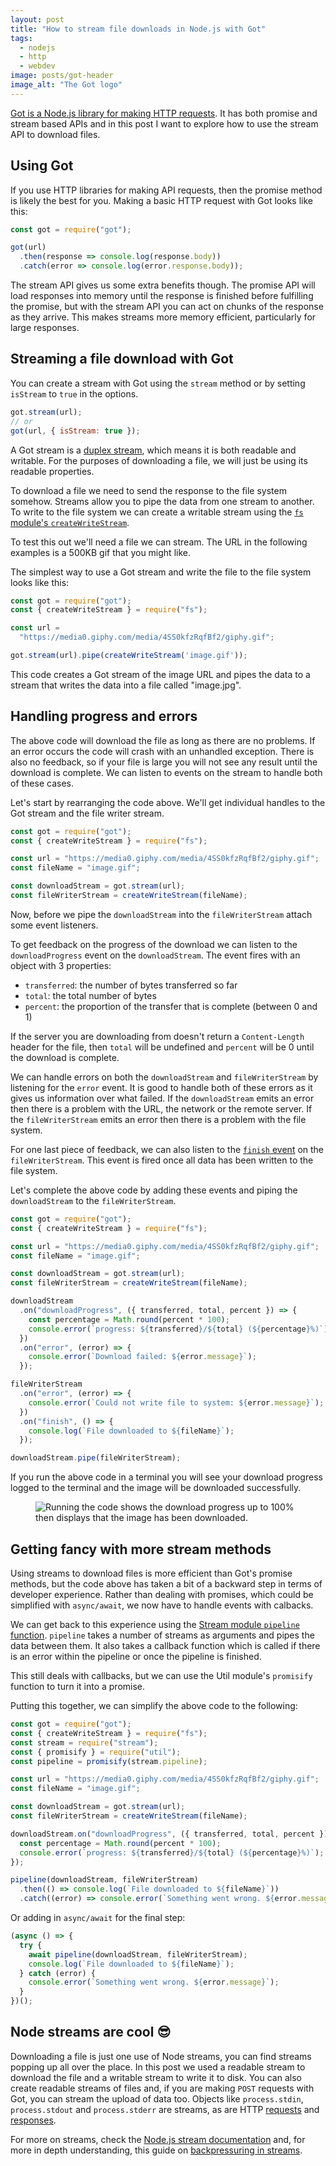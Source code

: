 ```yaml
---
layout: post
title: "How to stream file downloads in Node.js with Got"
tags:
  - nodejs
  - http
  - webdev
image: posts/got-header
image_alt: "The Got logo"
---
```


[Got is a Node.js library for making HTTP requests](https://www.npmjs.com/package/got). It has both promise and stream based APIs and in this post I want to explore how to use the stream API to download files.

## Using Got

If you use HTTP libraries for making API requests, then the promise method is likely the best for you. Making a basic HTTP request with Got looks like this:

```javascript
const got = require("got");

got(url)
  .then(response => console.log(response.body))
  .catch(error => console.log(error.response.body));
```

The stream API gives us some extra benefits though. The promise API will load responses into memory until the response is finished before fulfilling the promise, but with the stream API you can act on chunks of the response as they arrive. This makes streams more memory efficient, particularly for large responses.

## Streaming a file download with Got

You can create a stream with Got using the `stream` method or by setting `isStream` to `true` in the options.

```javascript
got.stream(url);
// or
got(url, { isStream: true });
```

A Got stream is a [duplex stream](https://nodejs.org/api/stream.html#stream_class_stream_duplex), which means it is both readable and writable. For the purposes of downloading a file, we will just be using its readable properties.

To download a file we need to send the response to the file system somehow. Streams allow you to pipe the data from one stream to another. To write to the file system we can create a writable stream using the [`fs` module's `createWriteStream`](https://nodejs.org/api/fs.html#fs_fs_createwritestream_path_options).

To test this out we'll need a file we can stream. The URL in the following examples is a 500KB gif that you might like.

The simplest way to use a Got stream and write the file to the file system looks like this:

```javascript
const got = require("got");
const { createWriteStream } = require("fs");

const url =
  "https://media0.giphy.com/media/4SS0kfzRqfBf2/giphy.gif";

got.stream(url).pipe(createWriteStream('image.gif'));
```

This code creates a Got stream of the image URL and pipes the data to a stream that writes the data into a file called "image.jpg".

## Handling progress and errors

The above code will download the file as long as there are no problems. If an error occurs the code will crash with an unhandled exception. There is also no feedback, so if your file is large you will not see any result until the download is complete. We can listen to events on the stream to handle both of these cases.

Let's start by rearranging the code above. We'll get individual handles to the Got stream and the file writer stream.

```javascript
const got = require("got");
const { createWriteStream } = require("fs");

const url = "https://media0.giphy.com/media/4SS0kfzRqfBf2/giphy.gif";
const fileName = "image.gif";

const downloadStream = got.stream(url);
const fileWriterStream = createWriteStream(fileName);
```

Now, before we pipe the `downloadStream` into the `fileWriterStream` attach some event listeners.

To get feedback on the progress of the download we can listen to the `downloadProgress` event on the `downloadStream`. The event fires with an object with 3 properties:

* `transferred`: the number of bytes transferred so far
* `total`: the total number of bytes
* `percent`: the proportion of the transfer that is complete (between 0 and 1)

If the server you are downloading from doesn't return a `Content-Length` header for the file, then `total` will be undefined and `percent` will be 0 until the download is complete.

We can handle errors on both the `downloadStream` and `fileWriterStream` by listening for the `error` event. It is good to handle both of these errors as it gives us information over what failed. If the `downloadStream` emits an error then there is a problem with the URL, the network or the remote server. If the `fileWriterStream` emits an error then there is a problem with the file system.

For one last piece of feedback, we can also listen to the [`finish` event](https://nodejs.org/api/stream.html#stream_event_finish) on the `fileWriterStream`. This event is fired once all data has been written to the file system.

Let's complete the above code by adding these events and piping the `downloadStream` to the `fileWriterStream`.

```javascript
const got = require("got");
const { createWriteStream } = require("fs");

const url = "https://media0.giphy.com/media/4SS0kfzRqfBf2/giphy.gif";
const fileName = "image.gif";

const downloadStream = got.stream(url);
const fileWriterStream = createWriteStream(fileName);

downloadStream
  .on("downloadProgress", ({ transferred, total, percent }) => {
    const percentage = Math.round(percent * 100);
    console.error(`progress: ${transferred}/${total} (${percentage}%)`);
  })
  .on("error", (error) => {
    console.error(`Download failed: ${error.message}`);
  });

fileWriterStream
  .on("error", (error) => {
    console.error(`Could not write file to system: ${error.message}`);
  })
  .on("finish", () => {
    console.log(`File downloaded to ${fileName}`);
  });

downloadStream.pipe(fileWriterStream);
```

If you run the above code in a terminal you will see your download progress logged to the terminal and the image will be downloaded successfully.

<figure class="post-image post-image-outside">
  <picture>
    <source type="image/webp" srcset="{% asset posts/got-download @path %}.webp">
    <img src="{% asset posts/got-download @path %}" alt="Running the code shows the download progress up to 100% then displays that the image has been downloaded.">
  </picture>
</figure>

## Getting fancy with more stream methods

Using streams to download files is more efficient than Got's promise methods, but the code above has taken a bit of a backward step in terms of developer experience. Rather than dealing with promises, which could be simplified with `async/await`, we now have to handle events with calbacks.

We can get back to this experience using the [Stream module `pipeline` function](https://nodejs.org/api/stream.html#stream_stream_pipeline_streams_callback). `pipeline` takes a number of streams as arguments and pipes the data between them. It also takes a callback function which is called if there is an error within the pipeline or once the pipeline is finished.

This still deals with callbacks, but we can use the Util module's `promisify` function to turn it into a promise.

Putting this together, we can simplify the above code to the following:

```javascript
const got = require("got");
const { createWriteStream } = require("fs");
const stream = require("stream");
const { promisify } = require("util");
const pipeline = promisify(stream.pipeline);

const url = "https://media0.giphy.com/media/4SS0kfzRqfBf2/giphy.gif";
const fileName = "image.gif";

const downloadStream = got.stream(url);
const fileWriterStream = createWriteStream(fileName);

downloadStream.on("downloadProgress", ({ transferred, total, percent }) => {
  const percentage = Math.round(percent * 100);
  console.error(`progress: ${transferred}/${total} (${percentage}%)`);
});

pipeline(downloadStream, fileWriterStream)
  .then(() => console.log(`File downloaded to ${fileName}`))
  .catch((error) => console.error(`Something went wrong. ${error.message}`));
```

Or adding in `async/await` for the final step:

```javascript
(async () => {
  try {
    await pipeline(downloadStream, fileWriterStream);
    console.log(`File downloaded to ${fileName}`);
  } catch (error) {
    console.error(`Something went wrong. ${error.message}`);
  }
})();
```

## Node streams are cool 😎

Downloading a file is just one use of Node streams, you can find streams popping up all over the place. In this post we used a readable stream to download the file and a writable stream to write it to disk. You can also create readable streams of files and, if you are making `POST` requests with Got, you can stream the upload of data too. Objects like `process.stdin`, `process.stdout` and `process.stderr` are streams, as are HTTP [requests](https://nodejs.org/api/http.html#http_class_http_incomingmessage) and [responses](https://nodejs.org/api/http.html#http_class_http_serverresponse).

For more on streams, check the [Node.js stream documentation](https://nodejs.org/api/stream.html#stream_stream) and, for more in depth understanding, this guide on [backpressuring in streams](https://nodejs.org/en/docs/guides/backpressuring-in-streams/).
